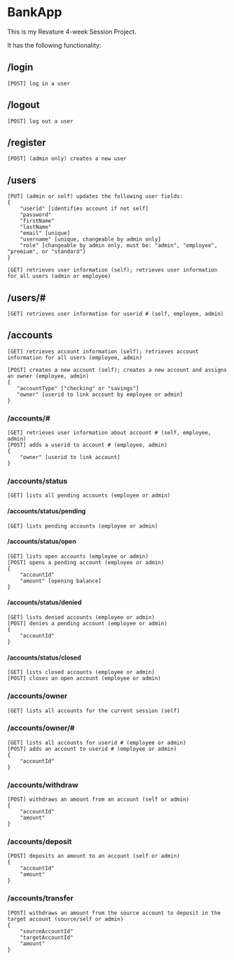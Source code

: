 # BankApp
This is my Revature 4-week Session Project.

It has the following functionality:

## /login
```
[POST] log in a user
```
## /logout
```
[POST] log out a user
```
## /register   
```
[POST] (admin only) creates a new user
```
## /users
```
[PUT] (admin or self) updates the following user fields:
{
    "userid" [identifies account if not self]
    "password"
    "firstName"
    "lastName"
    "email" [unique]
    "username" [unique, changeable by admin only]
    "role" [changeable by admin only, must be: "admin", "employee", "premium", or "standard"]
}

[GET] retrieves user information (self); retrieves user information for all users (admin or employee)
```
## /users/#    
```
[GET] retrieves user information for userid # (self, employee, admin)
```
## /accounts   
```
[GET] retrieves account information (self); retrieves account information for all users (employee, admin)

[POST] creates a new account (self); creates a new account and assigns an owner (employee, admin)
{
   "accountType" ["checking" or "savings"]
   "owner" [userid to link account by employee or admin]
}
```
### /accounts/# 
```
[GET] retrieves user information about account # (self, employee, admin)
[POST] adds a userid to account # (employee, admin)
{
    "owner" [userid to link account]
}
```
### /accounts/status
```
[GET] lists all pending accounts (employee or admin)
```
#### /accounts/status/pending    
```
[GET] lists pending accounts (employee or admin)
```
#### /accounts/status/open
```
[GET] lists open accounts (employee or admin)
[POST] opens a pending account (employee or admin)
{
    "accountId"
    "amount" [opening balance]
}
```
#### /accounts/status/denied
```
[GET] lists denied accounts (employee or admin)
[POST] denies a pending account (employee or admin)
{
    "accountId"
}
```
#### /accounts/status/closed     
```
[GET] lists closed accounts (employee or admin)
[POST] closes an open account (employee or admin)
```
### /accounts/owner     
```
[GET] lists all accounts for the current session (self)
```
### /accounts/owner/#   
```
[GET] lists all accounts for userid # (employee or admin)
[POST] adds an account to userid # (employee or admin)
{
    "accountId"
}
```
### /accounts/withdraw  
```
[POST] withdraws an amount from an account (self or admin)
{
    "accountId"
    "amount"
}
```
### /accounts/deposit   
```
[POST] deposits an amount to an account (self or admin)
{
    "accountId"
    "amount"
}
```
### /accounts/transfer
```
[POST] withdraws an amount from the source account to deposit in the target account (source/self or admin)
{
    "sourceAccountId"
    "targetAccountId"
    "amount"
}
```
